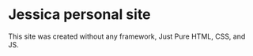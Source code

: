 # Jessica personal site

This site was created without any framework, Just Pure HTML, CSS, and JS.

